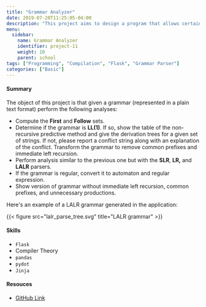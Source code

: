 ```yaml
---
title: "Grammar Analyzer"
date: 2019-07-20T11:25:05-04:00
description: "This project aims to design a program that allows certain grammar processing to be carried out. The project has a visual interface that describes the grammar and reports the results."
menu:
  sidebar:
    name: Grammar Analyzer
    identifier: project-11
    weight: 10
    parent: school
tags: ["Programming", "Compilation", "Flask", "Grammar Parser"]
categories: ["Basic"]
---
```



#### Summary

The object of this project is that given a grammar (represented in a plain text format) perform the following analyses:

- Compute the **First** and **Follow** sets.
- Determine if the grammar is **LL(1)**. If so, show the table of the non-recursive predictive method and give the derivation trees for a given set of strings. If not, please report a conflict string along with an explanation of the conflict. Transform the grammar to remove common prefixes and immediate left recursion.
- Perform analysis similar to the previous one but with the **SLR**, **LR,** and **LALR** parsers.
- If the grammar is regular, convert it to automaton and regular expression.
- Show version of grammar without immediate left recursion, common prefixes, and unnecessary productions.

Here's an example of a LALR grammar generated in the application:


{{< figure src="lalr_parse_tree.svg" title="LALR grammar" >}}

#### **Skills**

- `Flask`
- Compiler Theory
- `pandas`
- `pydot`
- `Jinja`

#### Resouces

- [GitHub Link](https://github.com/lorainemg/grammar-analyzer)

